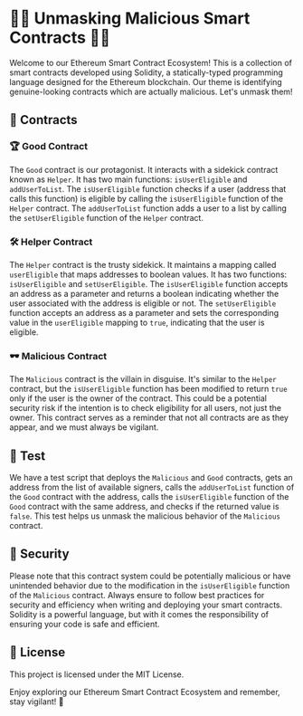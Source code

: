# 🕵️‍♂️ Unmasking Malicious Smart Contracts 🕵️‍♂️

Welcome to our Ethereum Smart Contract Ecosystem! This is a collection of smart contracts developed using Solidity, a statically-typed programming language designed for the Ethereum blockchain. Our theme is identifying genuine-looking contracts which are actually malicious. Let's unmask them!

## 📖 Contracts

### 🏆 Good Contract

The `Good` contract is our protagonist. It interacts with a sidekick contract known as `Helper`. It has two main functions: `isUserEligible` and `addUserToList`. The `isUserEligible` function checks if a user (address that calls this function) is eligible by calling the `isUserEligible` function of the `Helper` contract. The `addUserToList` function adds a user to a list by calling the `setUserEligible` function of the `Helper` contract.

### 🛠️ Helper Contract

The `Helper` contract is the trusty sidekick. It maintains a mapping called `userEligible` that maps addresses to boolean values. It has two functions: `isUserEligible` and `setUserEligible`. The `isUserEligible` function accepts an address as a parameter and returns a boolean indicating whether the user associated with the address is eligible or not. The `setUserEligible` function accepts an address as a parameter and sets the corresponding value in the `userEligible` mapping to `true`, indicating that the user is eligible.

### 🕶️ Malicious Contract

The `Malicious` contract is the villain in disguise. It's similar to the `Helper` contract, but the `isUserEligible` function has been modified to return `true` only if the user is the owner of the contract. This could be a potential security risk if the intention is to check eligibility for all users, not just the owner. This contract serves as a reminder that not all contracts are as they appear, and we must always be vigilant.

## 🧪 Test

We have a test script that deploys the `Malicious` and `Good` contracts, gets an address from the list of available signers, calls the `addUserToList` function of the `Good` contract with the address, calls the `isUserEligible` function of the `Good` contract with the same address, and checks if the returned value is `false`. This test helps us unmask the malicious behavior of the `Malicious` contract.

## 🔐 Security

Please note that this contract system could be potentially malicious or have unintended behavior due to the modification in the `isUserEligible` function of the `Malicious` contract. Always ensure to follow best practices for security and efficiency when writing and deploying your smart contracts. Solidity is a powerful language, but with it comes the responsibility of ensuring your code is safe and efficient.

## 📄 License

This project is licensed under the MIT License.

Enjoy exploring our Ethereum Smart Contract Ecosystem and remember, stay vigilant! 🚀
 
